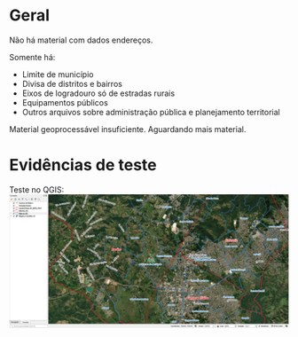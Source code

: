 # Geral
Não há material com dados endereços.

Somente há:
* Limite de município
* Divisa de distritos e bairros
* Eixos de logradouro só de estradas rurais
* Equipamentos públicos
* Outros arquivos sobre administração pública e planejamento territorial

Material geoprocessável insuficiente. Aguardando mais material.

# Evidências de teste
Teste no QGIS:
![](qgis.png)
